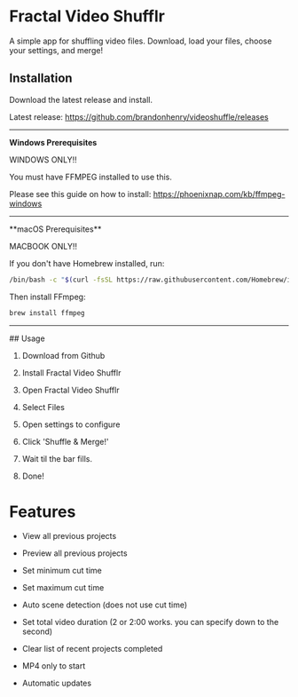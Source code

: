 # Fractal Video Shufflr

A simple app for shuffling video files. Download, load your files, choose your settings, and merge!

## Installation

Download the latest release and install. 

Latest release: https://github.com/brandonhenry/videoshuffle/releases
<hr>

**Windows Prerequisites**

WINDOWS ONLY!!

You must have FFMPEG installed to use this. 

Please see this guide on how to install: https://phoenixnap.com/kb/ffmpeg-windows

<hr>
**macOS Prerequisites**

MACBOOK ONLY!!

If you don't have Homebrew installed, run:

```bash
/bin/bash -c "$(curl -fsSL https://raw.githubusercontent.com/Homebrew/install/HEAD/install.sh)"
```

Then install FFmpeg:

```bash
brew install ffmpeg
```
<hr>
## Usage


1. Download from Github

2. Install Fractal Video Shufflr

3. Open Fractal Video Shufflr

4. Select Files

5. Open settings to configure

6. Click 'Shuffle & Merge!'

7. Wait til the bar fills.

8. Done!

# Features

- View all previous projects

- Preview all previous projects

- Set minimum cut time 

- Set maximum cut time

- Auto scene detection (does not use cut time)

- Set total video duration (2 or 2:00 works. you can specify down to the second)

- Clear list of recent projects completed

- MP4 only to start

- Automatic updates
